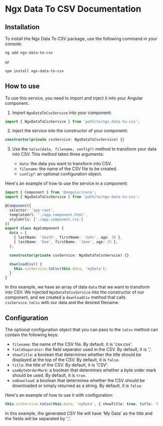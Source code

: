 # Ngx Data To CSV Documentation

## Installation

To install the Ngx Data To CSV package, use the following command in your console:

```sh
ng add ngx-data-to-csv
```
or 

```sh
npm install ngx-data-to-csv
```

## How to use

To use this service, you need to import and inject it into your Angular component.

1. Import `NgxDataToCsvService` into your component:

```ts
import { NgxDataToCsvService } from 'path/to/ngx-data-to-csv';
```

2. Inject the service into the constructor of your component:

```ts
constructor(private csvService: NgxDataToCsvService) {}
```

3. Use the `toCsv(data, filename, config?)` method to transform your data into CSV. This method takes three arguments:

    - `data`: the data you want to transform into CSV.
    - `filename`: the name of the CSV file to be created.
    - `config?`: an optional configuration object.

Here's an example of how to use the service in a component:

```ts
import { Component } from '@angular/core';
import { NgxDataToCsvService } from 'path/to/ngx-data-to-csv';

@Component({
  selector: 'app-root',
  templateUrl: './app.component.html',
  styleUrls: ['./app.component.css']
})
export class AppComponent {
  data = [
    { lastName: 'Smith', firstName: 'John', age: 30 },
    { lastName: 'Doe', firstName: 'Jane', age: 25 },
  ];

  constructor(private csvService: NgxDataToCsvService) {}

  downloadCsv() {
    this.csvService.toCsv(this.data, 'myData');
  }
}
```

In this example, we have an array of data `data` that we want to transform into CSV. We injected `NgxDataToCsvService` into the constructor of our component, and we created a `downloadCsv` method that calls `csvService.toCsv` with our data and the desired filename.

## Configuration

The optional configuration object that you can pass to the `toCsv` method can contain the following keys:

- `filename`: the name of the CSV file. By default, it is 'csv.csv'.
- `fieldSeparator`: the field separator used in the CSV. By default, it is ','.
- `showTitle`: a boolean that determines whether the title should be displayed at the top of the CSV. By default, it is `false`.
- `title`: the title of the CSV. By default, it is 'CSV'.
- `useByteOrderMark`: a boolean that determines whether a byte order mark should be used. By default, it is `true`.
- `noDownload`: a boolean that determines whether the CSV should be downloaded or simply returned as a string. By default, it is `false`.

Here's an example of how to use it with configuration:

```ts
this.csvService.toCsv(this.data, 'myData', { showTitle: true, title: 'My Data', fieldSeparator: ';' });
```

In this example, the generated CSV file will have 'My Data' as the title and the fields will be separated by ';'.
